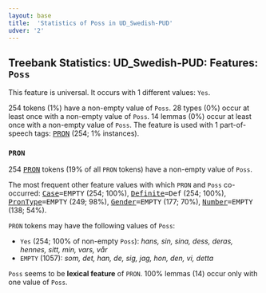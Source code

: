 ```yaml
---
layout: base
title:  'Statistics of Poss in UD_Swedish-PUD'
udver: '2'
---
```


## Treebank Statistics: UD_Swedish-PUD: Features: `Poss`

This feature is universal.
It occurs with 1 different values: `Yes`.

254 tokens (1%) have a non-empty value of `Poss`.
28 types (0%) occur at least once with a non-empty value of `Poss`.
14 lemmas (0%) occur at least once with a non-empty value of `Poss`.
The feature is used with 1 part-of-speech tags: <tt><a href="sv_pud-pos-PRON.html">PRON</a></tt> (254; 1% instances).

### `PRON`

254 <tt><a href="sv_pud-pos-PRON.html">PRON</a></tt> tokens (19% of all `PRON` tokens) have a non-empty value of `Poss`.

The most frequent other feature values with which `PRON` and `Poss` co-occurred: <tt><a href="sv_pud-feat-Case.html">Case</a></tt><tt>=EMPTY</tt> (254; 100%), <tt><a href="sv_pud-feat-Definite.html">Definite</a></tt><tt>=Def</tt> (254; 100%), <tt><a href="sv_pud-feat-PronType.html">PronType</a></tt><tt>=EMPTY</tt> (249; 98%), <tt><a href="sv_pud-feat-Gender.html">Gender</a></tt><tt>=EMPTY</tt> (177; 70%), <tt><a href="sv_pud-feat-Number.html">Number</a></tt><tt>=EMPTY</tt> (138; 54%).

`PRON` tokens may have the following values of `Poss`:

* `Yes` (254; 100% of non-empty `Poss`): <em>hans, sin, sina, dess, deras, hennes, sitt, min, vars, vår</em>
* `EMPTY` (1057): <em>som, det, han, de, sig, jag, hon, den, vi, detta</em>

`Poss` seems to be **lexical feature** of `PRON`. 100% lemmas (14) occur only with one value of `Poss`.

